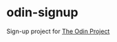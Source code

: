 # odin-signup
Sign-up project for [The Odin Project](https://www.theodinproject.com/lessons/node-path-intermediate-html-and-css-sign-up-form)
